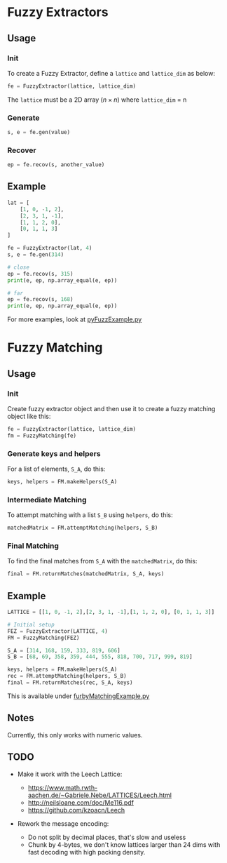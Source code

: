 # Fuzzy Extractors

## Usage

### Init

To create a Fuzzy Extractor, define a ```lattice``` and ```lattice_dim``` as below: 
```py
fe = FuzzyExtractor(lattice, lattice_dim)
```
The ```lattice``` must be a 2D array ($n \times n$) where ```lattice_dim``` = n

### Generate

```py
s, e = fe.gen(value)
```

### Recover

```py
ep = fe.recov(s, another_value)
```

## Example

```py
lat = [
    [1, 0, -1, 2],
    [2, 3, 1, -1],
    [1, 1, 2, 0], 
    [0, 1, 1, 3]
]

fe = FuzzyExtractor(lat, 4)
s, e = fe.gen(314)

# close
ep = fe.recov(s, 315)
print(e, ep, np.array_equal(e, ep))

# far
ep = fe.recov(s, 168)
print(e, ep, np.array_equal(e, ep))
```

For more examples, look at [pyFuzzExample.py](https://github.com/spaceybread/crispy-fiesta/blob/main/pyFuzzExample.py)

# Fuzzy Matching

## Usage

### Init

Create fuzzy extractor object and then use it to create a fuzzy matching object like this: 
```py
fe = FuzzyExtractor(lattice, lattice_dim)
fm = FuzzyMatching(fe)
```

### Generate keys and helpers

For a list of elements, ```S_A```, do this: 
```py
keys, helpers = FM.makeHelpers(S_A)
```

### Intermediate Matching

To attempt matching with a list ```S_B``` using ```helpers```, do this: 
```py
matchedMatrix = FM.attemptMatching(helpers, S_B)
```

### Final Matching

To find the final matches from ```S_A``` with the ```matchedMatrix```, do this: 
```py
final = FM.returnMatches(matchedMatrix, S_A, keys)
```
## Example

```py
LATTICE = [[1, 0, -1, 2],[2, 3, 1, -1],[1, 1, 2, 0], [0, 1, 1, 3]]

# Initial setup 
FEZ = FuzzyExtractor(LATTICE, 4)
FM = FuzzyMatching(FEZ)

S_A = [314, 168, 159, 333, 819, 606]
S_B = [68, 69, 358, 359, 444, 555, 818, 700, 717, 999, 819]

keys, helpers = FM.makeHelpers(S_A)
rec = FM.attemptMatching(helpers, S_B)
final = FM.returnMatches(rec, S_A, keys)
```
This is available under [furbyMatchingExample.py](https://github.com/spaceybread/crispy-fiesta/blob/main/furbyMatchingExample.py)

## Notes

Currently, this only works with numeric values. 

## TODO 

- Make it work with the Leech Lattice: 
    - https://www.math.rwth-aachen.de/~Gabriele.Nebe/LATTICES/Leech.html
    - http://neilsloane.com/doc/Me116.pdf
    - https://github.com/kzoacn/Leech

- Rework the message encoding: 
    - Do not split by decimal places, that's slow and useless
    - Chunk by 4-bytes, we don't know lattices larger than 24 dims with fast decoding with high packing density. 